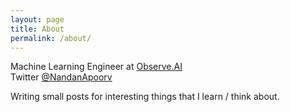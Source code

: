 ```yaml
---
layout: page
title: About
permalink: /about/
---
```


Machine Learning Engineer at [Observe.AI](http://observe.ai)  
Twitter [@NandanApoorv](https://twitter.com/NandanApoorv)

Writing small posts for interesting things that I learn / think about.
